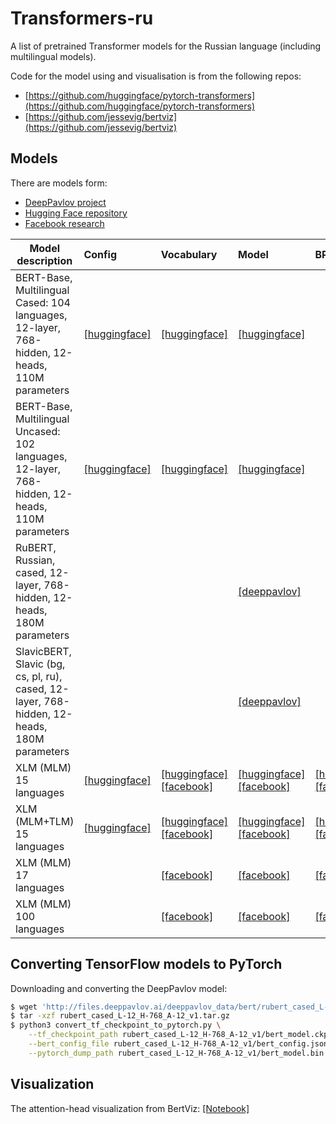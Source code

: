 # Transformers-ru

A list of pretrained Transformer models for the Russian language (including multilingual models).

Code for the model using and visualisation is from the following repos:
* [https://github.com/huggingface/pytorch-transformers](https://github.com/huggingface/pytorch-transformers)
* [https://github.com/jessevig/bertviz](https://github.com/jessevig/bertviz)

## Models

There are models form:
* [DeepPavlov project](http://docs.deeppavlov.ai/en/master/features/models/bert.html)
* [Hugging Face repository](https://github.com/huggingface/pytorch-transformers)
* [Facebook research](https://github.com/facebookresearch/XLM/)

| Model description | Config | Vocabulary | Model | BPE codes |
|-|:-|:-|:-|:-|
|BERT-Base, Multilingual Cased: 104 languages, 12-layer, 768-hidden, 12-heads, 110M parameters|[[huggingface]](https://s3.amazonaws.com/models.huggingface.co/bert/bert-base-multilingual-cased-config.json)|[[huggingface]](https://s3.amazonaws.com/models.huggingface.co/bert/bert-base-multilingual-cased-vocab.txt)|[[huggingface]](https://s3.amazonaws.com/models.huggingface.co/bert/bert-base-multilingual-cased-pytorch_model.bin)|
|BERT-Base, Multilingual Uncased: 102 languages, 12-layer, 768-hidden, 12-heads, 110M parameters|[[huggingface]](https://s3.amazonaws.com/models.huggingface.co/bert/bert-base-multilingual-uncased-config.json)|[[huggingface]](https://s3.amazonaws.com/models.huggingface.co/bert/bert-base-multilingual-uncased-vocab.txt)|[[huggingface]](https://s3.amazonaws.com/models.huggingface.co/bert/bert-base-multilingual-uncased-pytorch_model.bin)|
|RuBERT, Russian, cased, 12-layer, 768-hidden, 12-heads, 180M parameters |||[[deeppavlov]](http://files.deeppavlov.ai/deeppavlov_data/bert/rubert_cased_L-12_H-768_A-12_v1.tar.gz)|
|SlavicBERT, Slavic (bg, cs, pl, ru), cased, 12-layer, 768-hidden, 12-heads, 180M parameters|||[[deeppavlov]](http://files.deeppavlov.ai/deeppavlov_data/bert/bg_cs_pl_ru_cased_L-12_H-768_A-12.tar.gz)|
|XLM (MLM) 15 languages|[[huggingface]](https://s3.amazonaws.com/models.huggingface.co/bert/xlm-mlm-xnli15-1024-config.json)|[[huggingface]](https://s3.amazonaws.com/models.huggingface.co/bert/xlm-mlm-xnli15-1024-vocab.json)<br/>[[facebook]](https://dl.fbaipublicfiles.com/XLM/vocab_xnli_15)|[[huggingface]](https://s3.amazonaws.com/models.huggingface.co/bert/xlm-mlm-xnli15-1024-pytorch_model.bin)<br/>[[facebook]](https://dl.fbaipublicfiles.com/XLM/mlm_xnli15_1024.pth)|[[huggingface]](https://s3.amazonaws.com/models.huggingface.co/bert/xlm-mlm-xnli15-1024-merges.txt)<br/>[[facebook]](https://dl.fbaipublicfiles.com/XLM/codes_xnli_15)|
|XLM (MLM+TLM) 15 languages|[[huggingface]](https://s3.amazonaws.com/models.huggingface.co/bert/xlm-mlm-tlm-xnli15-1024-config.json)|[[huggingface]](https://s3.amazonaws.com/models.huggingface.co/bert/xlm-mlm-tlm-xnli15-1024-vocab.json)<br/>[[facebook]](https://dl.fbaipublicfiles.com/XLM/vocab_xnli_15)|[[huggingface]](https://s3.amazonaws.com/models.huggingface.co/bert/xlm-mlm-tlm-xnli15-1024-pytorch_model.bin)<br/>[[facebook]](https://dl.fbaipublicfiles.com/XLM/mlm_tlm_xnli15_1024.pth)|[[huggingface]](https://s3.amazonaws.com/models.huggingface.co/bert/xlm-mlm-tlm-xnli15-1024-merges.txt)<br/>[[facebook]](https://dl.fbaipublicfiles.com/XLM/codes_xnli_15)|
|XLM (MLM) 17 languages||[[facebook]](https://dl.fbaipublicfiles.com/XLM/vocab_xnli_17)|[[facebook]](https://dl.fbaipublicfiles.com/XLM/mlm_17_1280.pth)|[[facebook]](https://dl.fbaipublicfiles.com/XLM/codes_xnli_17)|
|XLM (MLM) 100 languages||[[facebook]](https://dl.fbaipublicfiles.com/XLM/vocab_xnli_100)|[[facebook]](https://dl.fbaipublicfiles.com/XLM/mlm_100_1280.pth)|[[facebook]](https://dl.fbaipublicfiles.com/XLM/codes_xnli_100)|

## Converting TensorFlow models to PyTorch

Downloading and converting the DeepPavlov model:

```bash
$ wget 'http://files.deeppavlov.ai/deeppavlov_data/bert/rubert_cased_L-12_H-768_A-12_v1.tar.gz'
$ tar -xzf rubert_cased_L-12_H-768_A-12_v1.tar.gz
$ python3 convert_tf_checkpoint_to_pytorch.py \
    --tf_checkpoint_path rubert_cased_L-12_H-768_A-12_v1/bert_model.ckpt \
    --bert_config_file rubert_cased_L-12_H-768_A-12_v1/bert_config.json \
    --pytorch_dump_path rubert_cased_L-12_H-768_A-12_v1/bert_model.bin
```

## Visualization

The attention-head visualization from BertViz:
[[Notebook]](https://github.com/vlarine/transformers-ru/blob/master/head_view_bert.ipynb)


